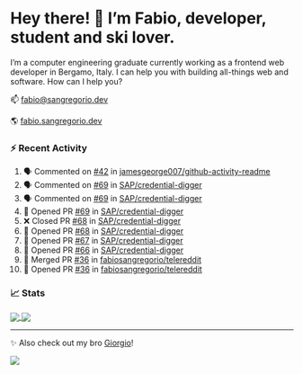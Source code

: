 # Hey there! 👋 I’m Fabio, developer, student and ski lover.

I’m a computer engineering graduate currently working as a frontend web developer in Bergamo, Italy. I can help you with building all-things web and software.
How can I help you?

📫 [fabio@sangregorio.dev](mailto:fabio@sangregorio.dev)

🌎 [fabio.sangregorio.dev](https://fabio.sangregorio.dev)


### :zap: Recent Activity

<!--START_SECTION:activity-->
1. 🗣 Commented on [#42](https://github.com/jamesgeorge007/github-activity-readme/issues/42) in [jamesgeorge007/github-activity-readme](https://github.com/jamesgeorge007/github-activity-readme)
2. 🗣 Commented on [#69](https://github.com/SAP/credential-digger/issues/69) in [SAP/credential-digger](https://github.com/SAP/credential-digger)
3. 🗣 Commented on [#69](https://github.com/SAP/credential-digger/issues/69) in [SAP/credential-digger](https://github.com/SAP/credential-digger)
4. 💪 Opened PR [#69](https://github.com/SAP/credential-digger/pull/69) in [SAP/credential-digger](https://github.com/SAP/credential-digger)
5. ❌ Closed PR [#68](https://github.com/SAP/credential-digger/pull/68) in [SAP/credential-digger](https://github.com/SAP/credential-digger)
6. 💪 Opened PR [#68](https://github.com/SAP/credential-digger/pull/68) in [SAP/credential-digger](https://github.com/SAP/credential-digger)
7. 💪 Opened PR [#67](https://github.com/SAP/credential-digger/pull/67) in [SAP/credential-digger](https://github.com/SAP/credential-digger)
8. 💪 Opened PR [#66](https://github.com/SAP/credential-digger/pull/66) in [SAP/credential-digger](https://github.com/SAP/credential-digger)
9. 🎉 Merged PR [#36](https://github.com/fabiosangregorio/telereddit/pull/36) in [fabiosangregorio/telereddit](https://github.com/fabiosangregorio/telereddit)
10. 💪 Opened PR [#36](https://github.com/fabiosangregorio/telereddit/pull/36) in [fabiosangregorio/telereddit](https://github.com/fabiosangregorio/telereddit)
<!--END_SECTION:activity-->

### 📈 Stats


<a href="https://github.com/fabiosangregorio">
  <img align="center" src="https://github-readme-stats.vercel.app/api/top-langs/?username=fabiosangregorio&layout=compact&title_color=24292e&bg_color=ffffff" />
</a>
<a href="https://github.com/fabiosangregorio">
  <img align="center" src="https://github-readme-stats.vercel.app/api?username=fabiosangregorio&show_icons=true&theme=graywhite&count_private=true&hide_rank=true&include_all_commits=true&bg_color=ffffff" />
</a>

<!--
**jamesgeorge007/jamesgeorge007** is a ✨ _special_ ✨ repository because its `README.md` (this file) appears on your GitHub profile.

Here are some ideas to get you started:

- 🌱 I’m currently learning ...
- 👯 I’m looking to collaborate on ...
- 🤔 I’m looking for help with ...
- 💬 Ask me about ...
- 😄 Pronouns: ...
- ⚡ Fun fact: ...
-->

---
✨ Also check out my bro [Giorgio](https://github.com/GiorgioBertolotti)!

![](https://komarev.com/ghpvc/?username=fabiosangregorio)
